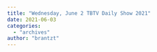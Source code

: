 ```yaml
---
title: "Wednesday, June 2 TBTV Daily Show 2021"
date: 2021-06-03
categories: 
  - "archives"
author: "brantzt"
---
```



